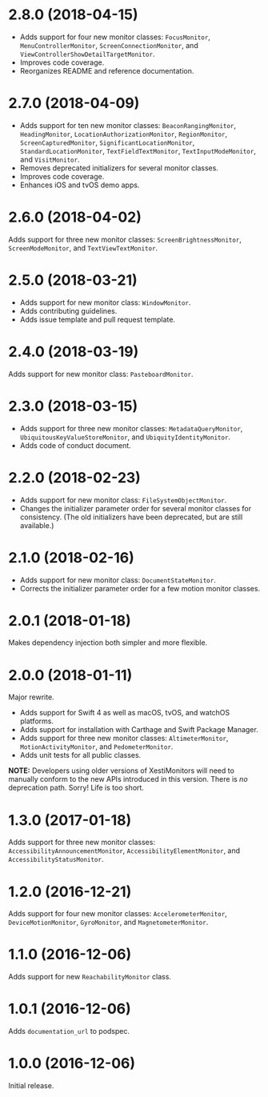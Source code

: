 # 2.8.0 (2018-04-15)

* Adds support for four new monitor classes: `FocusMonitor`,
  `MenuControllerMonitor`, `ScreenConnectionMonitor`, and
  `ViewControllerShowDetailTargetMonitor`.
* Improves code coverage.
* Reorganizes README and reference documentation.

# 2.7.0 (2018-04-09)

* Adds support for ten new monitor classes: `BeaconRangingMonitor`,
  `HeadingMonitor`, `LocationAuthorizationMonitor`, `RegionMonitor`,
  `ScreenCapturedMonitor`, `SignificantLocationMonitor`,
  `StandardLocationMonitor`, `TextFieldTextMonitor`, `TextInputModeMonitor`,
  and `VisitMonitor`.
* Removes deprecated initializers for several monitor classes.
* Improves code coverage.
* Enhances iOS and tvOS demo apps.

# 2.6.0 (2018-04-02)

Adds support for three new monitor classes: `ScreenBrightnessMonitor`,
`ScreenModeMonitor`, and `TextViewTextMonitor`.

# 2.5.0 (2018-03-21)

* Adds support for new monitor class: `WindowMonitor`.
* Adds contributing guidelines.
* Adds issue template and pull request template.

# 2.4.0 (2018-03-19)

Adds support for new monitor class: `PasteboardMonitor`.

# 2.3.0 (2018-03-15)

* Adds support for three new monitor classes: `MetadataQueryMonitor`,
  `UbiquitousKeyValueStoreMonitor`, and `UbiquityIdentityMonitor`.
* Adds code of conduct document.

# 2.2.0 (2018-02-23)

* Adds support for new monitor class: `FileSystemObjectMonitor`.
* Changes the initializer parameter order for several monitor classes for
  consistency. (The old initializers have been deprecated, but are still
  available.)

# 2.1.0 (2018-02-16)

* Adds support for new monitor class: `DocumentStateMonitor`.
* Corrects the initializer parameter order for a few motion monitor classes.

# 2.0.1 (2018-01-18)

Makes dependency injection both simpler and more flexible.

# 2.0.0 (2018-01-11)

Major rewrite.

* Adds support for Swift 4 as well as macOS, tvOS, and watchOS platforms.
* Adds support for installation with Carthage and Swift Package Manager.
* Adds support for three new monitor classes: `AltimeterMonitor`,
  `MotionActivityMonitor`, and `PedometerMonitor`.
* Adds unit tests for all public classes.

**NOTE:** Developers using older versions of XestiMonitors will need to
manually conform to the new APIs introduced in this version. There is _no_
deprecation path. Sorry! Life is too short.

# 1.3.0 (2017-01-18)

Adds support for three new monitor classes:
`AccessibilityAnnouncementMonitor`, `AccessibilityElementMonitor`, and
`AccessibilityStatusMonitor`.

# 1.2.0 (2016-12-21)

Adds support for four new monitor classes: `AccelerometerMonitor`,
`DeviceMotionMonitor`, `GyroMonitor`, and `MagnetometerMonitor`.

# 1.1.0 (2016-12-06)

Adds support for new `ReachabilityMonitor` class.

# 1.0.1 (2016-12-06)

Adds `documentation_url` to podspec.

# 1.0.0 (2016-12-06)

Initial release.
